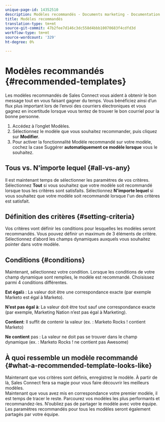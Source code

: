 ```yaml
---
unique-page-id: 14352510
description: Modèles recommandés - Documents marketing - Documentation du produit
title: Modèles recommandés
translation-type: tm+mt
source-git-commit: 47b2fee7d146c3dc558d4bbb10070683f4cdfd3d
workflow-type: tm+mt
source-wordcount: '329'
ht-degree: 0%

---
```



# Modèles recommandés {#recommended-templates}

Les modèles recommandés de Sales Connect vous aident à obtenir le bon message tout en vous faisant gagner du temps. Vous bénéficiez ainsi d’un flux plus important lors de l’envoi des courriers électroniques et vous gagnez en incertitude lorsque vous tentez de trouver le bon courriel pour la bonne personne.

1. Accédez à l’onglet Modèles.
1. Sélectionnez le modèle que vous souhaitez recommander, puis cliquez sur **Modifier**.
1. Pour activer la fonctionnalité Modèle recommandé sur votre modèle, cochez la case Suggérer **automatiquement ce modèle lorsque** vous le souhaitez.

## Tous vs. N&#39;importe lequel {#all-vs-any}

Il est maintenant temps de sélectionner les paramètres de vos critères. Sélectionnez **Tout** si vous souhaitez que votre modèle soit recommandé lorsque tous les critères sont satisfaits. Sélectionnez **N&#39;importe lequel** si vous souhaitez que votre modèle soit recommandé lorsque l&#39;un des critères est satisfait.

## Définition des critères {#setting-criteria}

Vos critères vont définir les conditions pour lesquelles les modèles seront recommandés. Vous pouvez définir un maximum de 3 éléments de critère. Sélectionnez d’abord les champs [](https://nation.marketo.com/hc/en-us/articles/203348440-What-Are-Dynamic-Fields-) dynamiques auxquels vous souhaitez pointer dans votre modèle.

## Conditions {#conditions}

Maintenant, sélectionnez votre condition. Lorsque les conditions de votre champ dynamique sont remplies, le modèle est recommandé. Choisissez parmi 4 conditions différentes.

**Est égal**&#x200B;à : La valeur doit être une correspondance exacte (par exemple Marketo est égal à Marketo).

**N’est pas égal à**: La valeur doit être tout sauf une correspondance exacte (par exemple, Marketing Nation n’est pas égal à Marketing).

**Contient**: Il suffit de contenir la valeur (ex. : Marketo Rocks ! contient Marketo)

**Ne contient** pas : La valeur ne doit pas se trouver dans le champ dynamique (ex. : Marketo Rocks ! ne contient pas Awesome)

## À quoi ressemble un modèle recommandé {#what-a-recommended-template-looks-like}

Maintenant que vos critères sont définis, enregistrez le modèle. À partir de là, Sales Connect fera sa magie pour vous faire découvrir les meilleurs modèles.\
Maintenant que vous avez mis en correspondance votre premier modèle, il est temps de tracer le reste. Parcourez vos modèles les plus performants et recommandez-les. N’oubliez pas de partager le modèle avec votre équipe. Les paramètres recommandés pour tous les modèles seront également partagés par votre équipe.

